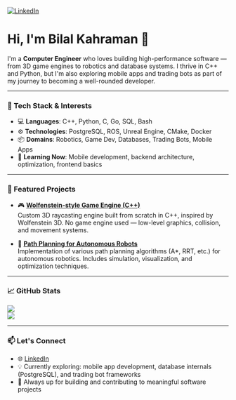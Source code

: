 [![LinkedIn](https://img.shields.io/badge/LinkedIn-%230077B5.svg?logo=linkedin&logoColor=white)](https://www.linkedin.com/in/bilalkah)

# Hi, I'm Bilal Kahraman 👋

I'm a **Computer Engineer** who loves building high-performance software — from 3D game engines to robotics and database systems. I thrive in C++ and Python, but I'm also exploring mobile apps and trading bots as part of my journey to becoming a well-rounded developer.

---

### 🚀 Tech Stack & Interests

- 💻 **Languages**: C++, Python, C, Go, SQL, Bash  
- ⚙️ **Technologies**: PostgreSQL, ROS, Unreal Engine, CMake, Docker  
- 📦 **Domains**: Robotics, Game Dev, Databases, Trading Bots, Mobile Apps  
- 🧠 **Learning Now**: Mobile development, backend architecture, optimization, frontend basics  

---

### 🧩 Featured Projects

- 🎮 **[Wolfenstein-style Game Engine (C++)](https://github.com/bilalkah/wolfenstein)**  
  Custom 3D raycasting engine built from scratch in C++, inspired by Wolfenstein 3D. No game engine used — low-level graphics, collision, and movement systems.

- 🤖 **[Path Planning for Autonomous Robots](https://github.com/bilalkah/path-planning)**  
  Implementation of various path planning algorithms (A*, RRT, etc.) for autonomous robotics. Includes simulation, visualization, and optimization techniques.

---

### 📈 GitHub Stats

![](https://github-readme-stats.vercel.app/api?username=bilalkah&theme=midnight-purple&hide_border=false&include_all_commits=true&count_private=true)<br/>
![](https://github-readme-streak-stats.herokuapp.com/?user=bilalkah&theme=midnight-purple&hide_border=false)<br/>

---

### 📫 Let's Connect

- 🌐 [LinkedIn](https://www.linkedin.com/in/bilalkah)  
- 💡 Currently exploring: mobile app development, database internals (PostgreSQL), and trading bot frameworks  
- 🧠 Always up for building and contributing to meaningful software projects

<!--
**bilalkah/bilalkah** is a ✨ _special_ ✨ repository because its `README.md` (this file) appears on your GitHub profile.

Here are some ideas to get you started:

- 🔭 I’m currently working on ...
- 🌱 I’m currently learning ...
- 👯 I’m looking to collaborate on ...
- 🤔 I’m looking for help with ...
- 💬 Ask me about ...
- 📫 How to reach me: ...
- 😄 Pronouns: ...
- ⚡ Fun fact: ...
-->
